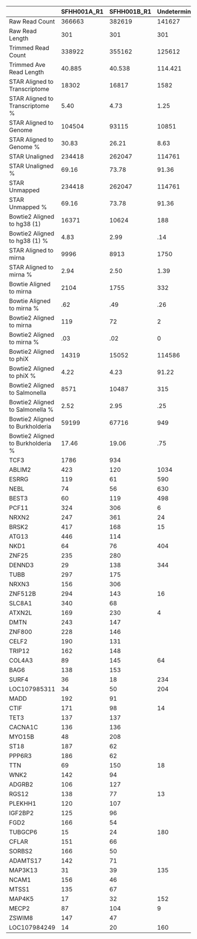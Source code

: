 |    | SFHH001A_R1 | SFHH001B_R1 | Undetermined_R1 |
| --- | --- | --- | --- |
| Raw Read Count | 366663 | 382619 | 141627 |
| Raw Read Length | 301 | 301 | 301 |
| Trimmed Read Count | 338922 | 355162 | 125612 |
| Trimmed Ave Read Length | 40.885 | 40.538 | 114.421 |
| STAR Aligned to Transcriptome | 18302 | 16817 | 1582 |
| STAR Aligned to Transcriptome % | 5.40 | 4.73 | 1.25 |
| STAR Aligned to Genome | 104504 | 93115 | 10851 |
| STAR Aligned to Genome % | 30.83 | 26.21 | 8.63 |
| STAR Unaligned | 234418 | 262047 | 114761 |
| STAR Unaligned % | 69.16 | 73.78 | 91.36 |
| STAR Unmapped | 234418 | 262047 | 114761 |
| STAR Unmapped % | 69.16 | 73.78 | 91.36 |
| Bowtie2 Aligned to hg38 (1) | 16371 | 10624 | 188 |
| Bowtie2 Aligned to hg38 (1) % | 4.83 | 2.99 | .14 |
| STAR Aligned to mirna | 9996 | 8913 | 1750 |
| STAR Aligned to mirna % | 2.94 | 2.50 | 1.39 |
| Bowtie Aligned to mirna | 2104 | 1755 | 332 |
| Bowtie Aligned to mirna % | .62 | .49 | .26 |
| Bowtie2 Aligned to mirna | 119 | 72 | 2 |
| Bowtie2 Aligned to mirna % | .03 | .02 | 0 |
| Bowtie2 Aligned to phiX | 14319 | 15052 | 114586 |
| Bowtie2 Aligned to phiX % | 4.22 | 4.23 | 91.22 |
| Bowtie2 Aligned to Salmonella | 8571 | 10487 | 315 |
| Bowtie2 Aligned to Salmonella % | 2.52 | 2.95 | .25 |
| Bowtie2 Aligned to Burkholderia | 59199 | 67716 | 949 |
| Bowtie2 Aligned to Burkholderia % | 17.46 | 19.06 | .75 |
| TCF3 | 1786 | 934 |  |
| ABLIM2 | 423 | 120 | 1034 |
| ESRRG | 119 | 61 | 590 |
| NEBL | 74 | 56 | 630 |
| BEST3 | 60 | 119 | 498 |
| PCF11 | 324 | 306 | 6 |
| NRXN2 | 247 | 361 | 24 |
| BRSK2 | 417 | 168 | 15 |
| ATG13 | 446 | 114 |  |
| NKD1 | 64 | 76 | 404 |
| ZNF25 | 235 | 280 |  |
| DENND3 | 29 | 138 | 344 |
| TUBB | 297 | 175 |  |
| NRXN3 | 156 | 306 |  |
| ZNF512B | 294 | 143 | 16 |
| SLC8A1 | 340 | 68 |  |
| ATXN2L | 169 | 230 | 4 |
| DMTN | 243 | 147 |  |
| ZNF800 | 228 | 146 |  |
| CELF2 | 190 | 131 |  |
| TRIP12 | 162 | 148 |  |
| COL4A3 | 89 | 145 | 64 |
| BAG6 | 138 | 153 |  |
| SURF4 | 36 | 18 | 234 |
| LOC107985311 | 34 | 50 | 204 |
| MADD | 192 | 91 |  |
| CTIF | 171 | 98 | 14 |
| TET3 | 137 | 137 |  |
| CACNA1C | 136 | 136 |  |
| MYO15B | 48 | 208 |  |
| ST18 | 187 | 62 |  |
| PPP6R3 | 186 | 62 |  |
| TTN | 69 | 150 | 18 |
| WNK2 | 142 | 94 |  |
| ADGRB2 | 106 | 127 |  |
| RGS12 | 138 | 77 | 13 |
| PLEKHH1 | 120 | 107 |  |
| IGF2BP2 | 125 | 96 |  |
| FGD2 | 166 | 54 |  |
| TUBGCP6 | 15 | 24 | 180 |
| CFLAR | 151 | 66 |  |
| SORBS2 | 166 | 50 |  |
| ADAMTS17 | 142 | 71 |  |
| MAP3K13 | 31 | 39 | 135 |
| NCAM1 | 156 | 46 |  |
| MTSS1 | 135 | 67 |  |
| MAP4K5 | 17 | 32 | 152 |
| MECP2 | 87 | 104 | 9 |
| ZSWIM8 | 147 | 47 |  |
| LOC107984249 | 14 | 20 | 160 |
